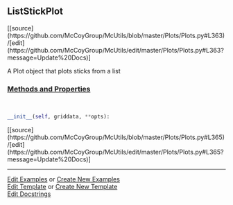 ## <a id="McUtils.Plots.Plots.ListStickPlot">ListStickPlot</a> 
<div class="docs-source-link" markdown="1">
[[source](https://github.com/McCoyGroup/McUtils/blob/master/Plots/Plots.py#L363)/[edit](https://github.com/McCoyGroup/McUtils/edit/master/Plots/Plots.py#L363?message=Update%20Docs)]
</div>

A Plot object that plots sticks from a list

<div class="collapsible-section">
 <div class="collapsible-section collapsible-section-header" markdown="1">
 
### <a class="collapse-link" data-toggle="collapse" href="#methods">Methods and Properties</a> <a class="float-right" data-toggle="collapse" href="#methods"><i class="fa fa-chevron-down"></i></a>

 </div>
 <div class="collapsible-section collapsible-section-body collapse" id="methods" markdown="1">

<a id="McUtils.Plots.Plots.ListStickPlot.__init__" class="docs-object-method">&nbsp;</a> 
```python
__init__(self, griddata, **opts): 
```
<div class="docs-source-link" markdown="1">
[[source](https://github.com/McCoyGroup/McUtils/blob/master/Plots/Plots.py#L365)/[edit](https://github.com/McCoyGroup/McUtils/edit/master/Plots/Plots.py#L365?message=Update%20Docs)]
</div>

 </div>
</div>




___

[Edit Examples](https://github.com/McCoyGroup/McUtils/edit/gh-pages/ci/examples/McUtils/Plots/Plots/ListStickPlot.md) or 
[Create New Examples](https://github.com/McCoyGroup/McUtils/new/gh-pages/?filename=ci/examples/McUtils/Plots/Plots/ListStickPlot.md) <br/>
[Edit Template](https://github.com/McCoyGroup/McUtils/edit/gh-pages/ci/docs/McUtils/Plots/Plots/ListStickPlot.md) or 
[Create New Template](https://github.com/McCoyGroup/McUtils/new/gh-pages/?filename=ci/docs/templates/McUtils/Plots/Plots/ListStickPlot.md) <br/>
[Edit Docstrings](https://github.com/McCoyGroup/McUtils/edit/master/Plots/Plots.py#L363?message=Update%20Docs)